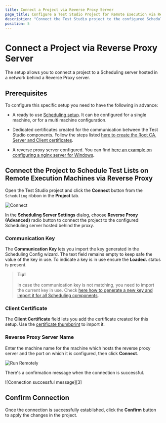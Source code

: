 ```yaml
---
title: Connect a Project via Reverse Proxy Server
page_title: Configure a Test Studio Project for Remote Execution via Reverse Proxy Server
description: "Connect the Test Studio project to the configured Scheduling Server via a preconfigured Reverse Proxy server."
position: 5
---
```

# Connect a Project via Reverse Proxy Server

The setup allows you to connect a project to a Scheduling server hosted in a network behind a Reverse Proxy server. 

## Prerequisites

To configure this specific setup you need to have the following in advance: 

- A ready to use <a href="/automated-tests/scheduling/overview" target="_blank">Scheduling setup</a>. It can be configured for a single machine, or for a multi machine configuration. 

- Dedicated certificates created for the communication between the Test Studio components. Follow the steps listed <a href="/knowledge-base/scheduling-kb/configure-reverse-proxy#create-certificates" target="_blank">here to create the Root CA, Server and Client certificates</a>.

- A reverse proxy server configured. You can find <a href="/knowledge-base/scheduling-kb/configure-reverse-proxy#reverse-proxy-configuration" target="_blank">here an example on configuring a nginx server for Windows</a>. 

## Connect the Project to Schedule Test Lists on Remote Execution Machines via Reverse Proxy

Open the Test Studio project and click the **Connect** button from the `Scheduling` ribbon in the **Project** tab.

![Connect][1]

In the **Scheduling Server Settings** dialog, choose **Reverse Proxy (Advanced)** radio button to connect the project to the configured Scheduling server hosted behind the proxy. 

### Communication Key 

The __Communication Key__ lets you import the key generated in the Scheduling Config wizard. The text field remains empty to keep safe the value of the key in use. To indicate a key is in use ensure the **Loaded.** status is present.

> **Tip!**
><br> 
><br> In case the communication key is not matching, you need to import the current key in use. Check <a href="/knowledge-base/scheduling-kb/generate-communication-key#generate-new-key" target="_blank">here how to generate a new key and import it for all Scheduling components</a>. 

### Client Certificate 

The __Client Certificate__ field lets you add the certificate created for this setup. Use the <a href="https://learn.microsoft.com/en-us/dotnet/framework/wcf/feature-details/how-to-retrieve-the-thumbprint-of-a-certificate" target="_blank">certificate thumbprint</a> to import it. 

### Reverse Proxy Server Name

Enter the machine name for the machine which hosts the reverse proxy server and the port on which it is configured, then click **Connect**.

![Run Remotely][2]

There's a confirmation message when the connection is successful. 

![Connection successful message][3]

## Confirm Connection 

Once the connection is successfully established, click the **Confirm** button to apply the changes in the project. 


[1]: /img/features/scheduling-test-runs/remote-run-all-in-one/fig4.png
[2]: /img/features/scheduling-test-runs/remote-run-all-in-one/fig5.png

